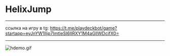 # HelixJump

---

ссылка на игру в tg: https://t.me/playdeckbot/game?startapp=eyJnYW1lIjp7ImtleSI6IlRXY1M4aGlIWDcifX0=

---

![hdemo.gif](hdemo.gif)
